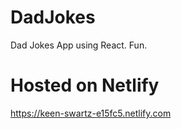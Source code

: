 # DadJokes
Dad Jokes App using React. Fun. 

# Hosted on Netlify
https://keen-swartz-e15fc5.netlify.com
